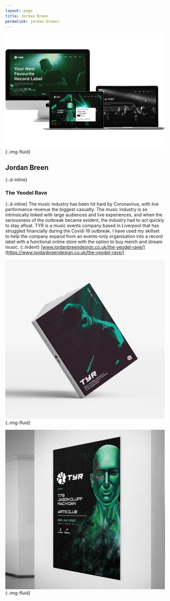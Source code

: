 ```yaml
---
layout: page
title: Jordan Breen
permalink: jordan-breen/
---
```

![Mock-ups presenting screen designs for the TYR website](../images/jordan_breen_01.png "Website screen designs"){:.img-fluid}
## Jordan Breen
{:.d-inline}
### The Yeodel Rave
{:.d-inline}
The music industry has been hit hard by Coronavirus, with live performance revenue the biggest casualty. The music industry is so intrinsically linked with large audiences and live experiences, and when the seriousness of the outbreak became evident, the industry had to act quickly to stay afloat. TYR is a music events company based in Liverpool that has struggled financially during the Covid-19 outbreak. I have used my skillset to help the company expand from an events-only organisation into a record label with a functional online store with the option to buy merch and stream music.
{:.indent}
[www.jordanbreendesign.co.uk/the-yeodel-rave/](https://www.jordanbreendesign.co.uk/the-yeodel-rave/)

![Mock-up customizable print-on-demand souvenir photo-book](../images/jordan_breen_02.jpg "Mock-up of publication"){:.img-fluid}

![Mock-up of event poster in situ](../images/jordan_breen_03.jpg "Mock-up of poster"){:.img-fluid}
